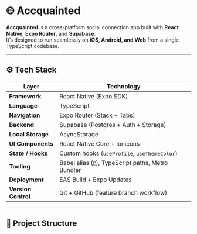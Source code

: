 # 🌐 Accquainted

**Accquainted** is a cross-platform social connection app built with **React Native**, **Expo Router**, and **Supabase**.  
It’s designed to run seamlessly on **iOS, Android, and Web** from a single TypeScript codebase.

---

## ⚙️ Tech Stack

| Layer | Technology |
|-------|-------------|
| **Framework** | React Native (Expo SDK) |
| **Language** | TypeScript |
| **Navigation** | Expo Router (Stack + Tabs) |
| **Backend** | Supabase (Postgres + Auth + Storage) |
| **Local Storage** | AsyncStorage |
| **UI Components** | React Native Core + Ionicons |
| **State / Hooks** | Custom hooks (`useProfile`, `useThemeColor`) |
| **Tooling** | Babel alias (`@`), TypeScript paths, Metro Bundler |
| **Deployment** | EAS Build + Expo Updates |
| **Version Control** | Git + GitHub (feature branch workflow) |

---

## 📁 Project Structure

